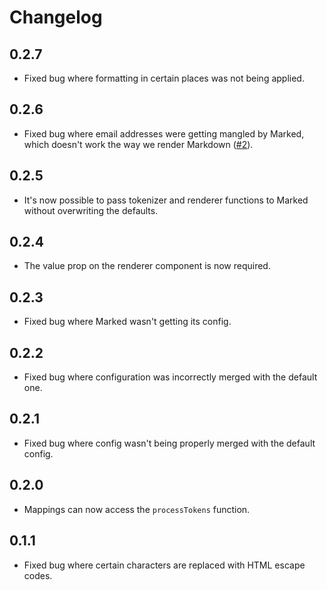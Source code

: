 # Changelog

## 0.2.7
- Fixed bug where formatting in certain places was not being applied.

## 0.2.6
- Fixed bug where email addresses were getting mangled by Marked, which doesn't work the way we render Markdown ([#2](https://github.com/TobiasSN/vue-markdown-renderer/issues/2)).

## 0.2.5
- It's now possible to pass tokenizer and renderer functions to Marked without overwriting the defaults.

## 0.2.4
- The value prop on the renderer component is now required.

## 0.2.3
- Fixed bug where Marked wasn't getting its config.

## 0.2.2
- Fixed bug where configuration was incorrectly merged with the default one.

## 0.2.1
- Fixed bug where config wasn't being properly merged with the default config.

## 0.2.0
- Mappings can now access the `processTokens` function.

## 0.1.1
- Fixed bug where certain characters are replaced with HTML escape codes.